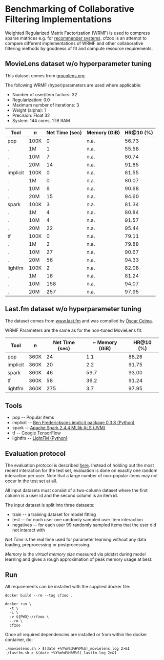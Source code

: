 # Benchmarking of Collaborative Filtering Implementations

 Weighted Regularized Matrix Factorization (WRMF) is used to compress sparse matrices e.g. for [recommender systems](http://yifanhu.net/PUB/cf.pdf). cfzoo is an attempt to compare different implementations of WRMF and other collaborative filtering methods by goodness of fit and compute resource requirements.


## MovieLens dataset w/o hyperparameter tuning
This dataset comes from [grouplens.org](https://grouplens.org/datasets/movielens/).

The following WRMF (hyper)parameters are used where applicable:
* Number of user/item factors: 32
* Regularization: 0.0
* Maximum number of iterations: 3
* Weight (alpha): 1
* Precision: Float 32
* System: 144 cores, 1TB RAM

Tool     | *n*  | Net Time (sec) | Memory (GiB) | HR@10 (%)
---------|------|----------------|--------------|--------
pop      | 100K |      0         |   n.a.       | 56.73
.        | 1M   |      1         |   n.a.       | 55.58
.        | 10M  |      7         |   n.a.       | 80.74
.        | 20M  |      14        |   n.a.       | 91.85
implicit | 100K |      0         |   n.a.       | 81.55
.        | 1M   |      0         |   n.a.       | 80.07
.        | 10M  |      6         |   n.a.       | 90.68
.        | 20M  |      15        |   n.a.       | 94.60
spark    | 100K |      3         |   n.a.       | 81.34
.        | 1M   |      4         |   n.a.       | 80.84
.        | 10M  |      4         |   n.a.       | 91.57
.        | 20M  |      22        |   n.a.       | 95.44
tf       | 100K |      0         |   n.a.       | 79.11
.        | 1M   |      2         |   n.a.       | 79.88
.        | 10M  |      27        |   n.a.       | 90.67
.        | 20M  |      56        |   n.a.       | 94.33
lightfm  | 100K |      2         |   n.a.       | 82.08
.        | 1M   |      16        |   n.a.       | 81.24
.        | 10M  |      158       |   n.a.       | 94.07
.        | 20M  |      257       |   n.a.       | 97.95


## Last.fm dataset w/o hyperparameter tuning
The dataset comes from www.last.fm and was compiled by [Òscar Celma](http://ocelma.net/MusicRecommendationDataset/lastfm-360K.html).

WRMF Parameters are the same as for the non-tuned MovieLens fit.

Tool     | *n*  | Net Time (sec) | ~ Memory (GiB) | HR@10 (%)
---------|------|----------------|----------------|--------
pop      | 360K |      24        |   1.1          | 88.26
implicit | 360K |      20        |   2.2          | 91.75
spark    | 360K |      46        |   59.7         | 93.00
tf       | 360K |      58        |   36.2         | 91.24
lightfm  | 360K |      275       |   3.7          | 97.95


## Tools
* pop -- Popular items
* implicit -- [Ben Fredericksons implicit package 0.3.8 (Python)](https://github.com/benfred/implicit)
* spark -- [Apache Spark 2.4.4 MLlib ALS (JVM)](http://spark.apache.org/)
* tf -- [Google TensorFlow](https://www.tensorflow.org/api_docs/python/tf/contrib/factorization/WALSModel)
* lightfm -- [LightFM (Python)](https://github.com/lyst/lightfm)


## Evaluation protocol
The evaluation protocol is described [here](https://www.comp.nus.edu.sg/~xiangnan/papers/ncf.pdf). Instead of holding out the most recent interaction for the test set, evaluation is done on exactly one random interaction per user. Note that a large number of non-popular items may not occur in the test set at all.

All input datasets must consist of a two-column dataset where the first column is a user id and the second column is an item id.

The input dataset is split into three datasets:
* train -- a training dataset for model fitting
* test -- for each user one randomly sampled user item interaction
* negatives -- for each user 99 randomly sampled items that the user did not interact with

*Net Time* is the real time used for parameter learning without any data loading, preprocessing or postprocessing.

*Memory* is the *virtual memory size* measured via pidstst during model learning and gives a rough approximation of peak memory usage at best.


## Run
All requirements can be installed with the supplied docker file:
```
docker build --rm --tag cfzoo .

docker run \
  -t \
  -i \
  -v ${PWD}:/cfzoo \
  --rm \
  cfzoo

```

Once all required dependencies are installed or from within the docker container, do:
```
./movielens.sh > $(date +%Y%m%d%H%M%S)_movielens.log 2>&1
./lastfm.sh > $(date +%Y%m%d%H%M%S)_lastfm.log 2>&1
```
